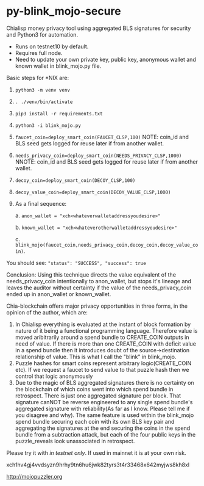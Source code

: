 # py-blink_mojo-secure
Chialisp money privacy tool using aggregated BLS signatures for security and Python3 for automation.

* Runs on testnet10 by default.
* Requires full node.
* Need to update your own private key, public key, anonymous wallet and known wallet in blink_mojo.py file.


Basic steps for *NIX are:
1. `python3 -m venv venv`
2. `. ./venv/bin/activate`
3. `pip3 install -r requirements.txt`
4. `python3 -i blink_mojo.py`
5. `faucet_coin=deploy_smart_coin(FAUCET_CLSP,100)` NOTE: coin_id and BLS seed gets logged for reuse later if from another wallet.
6. `needs_privacy_coin=deploy_smart_coin(NEEDS_PRIVACY_CLSP,1000)` NNOTE: coin_id and BLS seed gets logged for reuse later if from another wallet.
7. `decoy_coin=deploy_smart_coin(DECOY_CLSP,100)`
8. `decoy_value_coin=deploy_smart_coin(DECOY_VALUE_CLSP,1000)`
9. As a final sequence:

   a. `anon_wallet = "xch<whateverwalletaddressyoudesire>"`
   
   b. `known_wallet = "xch<whateverotherwalletaddressyoudesire>"`
   
   c. `blink_mojo(faucet_coin,needs_privacy_coin,decoy_coin,decoy_value_coin)`.
   
   
You should see:
`"status": "SUCCESS",
 "success": true`
 
Conclusion: Using this technique directs the value equivalent of the needs_privacy_coin intentionally to anon_wallet, but stops it's lineage and leaves the auditor without certainty if the value of the needs_privacy_coin ended up in anon_wallet or known_wallet. 

Chia-blockchain offers major privacy opportunities in three forms, in the opinion of the author, which are:
1) In Chialisp everything is evaluated at the instant of block formation by nature of it being a functional programming language. Therefore value is moved aribitrarily around a spend bundle to CREATE_COIN outputs in need of value. If there is more than one CREATE_COIN with deficit value in a spend bundle then it introduces doubt of the source->destination relationship of value. This is what I call the "blink" in blink_mojo.
2) Puzzle hashes for smart coins represent arbitrary logic(CREATE_COIN etc). If we request a faucet to send value to that puzzle hash then we control that logic anonymously
4) Due to the magic of BLS aggregated signatures there is no certainty on the blockchain of which coins went into which spend bundle in retrospect. There is just one aggregated signature per block. That signature canNOT be reverse engineered to any single spend bundle's aggregated signature with reliability(As far as I know. Please tell me if you disagree and why). The same feature is used within the blink_mojo spend bundle securing each coin with its own BLS key pair and aggregating the signatures at the end securing the coins in the spend bundle from a subtraction attack, but each of the four public keys in the puzzle_reveals look unassociated in retrospect.  

Please try it with _in testnet only_. If used in mainnet it is at your own risk.

xch1hv4gj4vvdsyzn9hrhy9tn6hu6jwk82tyrs3t4r33468x642myjws8kh8xl

http://mojopuzzler.org
